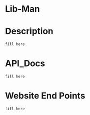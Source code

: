 # Lib-Man

# Description
```
fill here
```

# API_Docs
```
fill here
```

# Website End Points
```
fill here
```